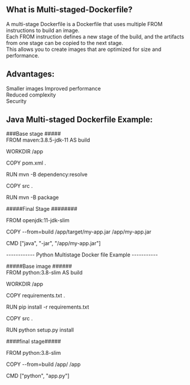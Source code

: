 What is Multi-staged-Dockerfile?  
----------------------------  

A multi-stage Dockerfile is a Dockerfile that uses multiple FROM instructions to build an image.   
Each FROM instruction defines a new stage of the build, and the artifacts from one stage can be copied to the next stage.  
This allows you to create images that are optimized for size and performance.  

Advantages:   
----------

Smaller images
Improved performance  
Reduced complexity  
Security

Java Multi-staged Dockerfile Example:  
-----------------------  
###Base stage #####  
FROM maven:3.8.5-jdk-11 AS build  

WORKDIR /app  

COPY pom.xml .  

RUN mvn -B dependency:resolve  

COPY src .  

RUN mvn -B package  

#####Final Stage ########  

FROM openjdk:11-jdk-slim  

COPY --from=build /app/target/my-app.jar /app/my-app.jar  

CMD ["java", "-jar", "/app/my-app.jar"]  



------------ Python Multistage Docker file Example -----------  
 
#####Base image ######  
FROM python:3.8-slim AS build  

WORKDIR /app  

COPY requirements.txt .  

RUN pip install -r requirements.txt  

COPY src .  

RUN python setup.py install  

####final stage#####

FROM python:3.8-slim  

COPY --from=build /app/ /app  

CMD ["python", "app.py"]  
